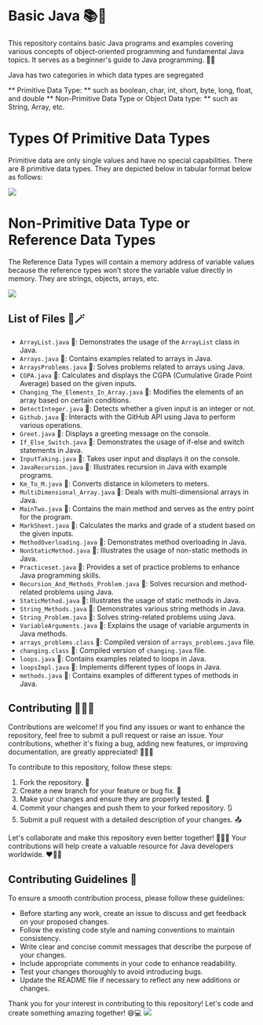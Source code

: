 # Basic Java 📚🚀

This repository contains basic Java programs and examples covering various concepts of object-oriented programming and fundamental Java topics. It serves as a beginner's guide to Java programming. 📖🎨

Java has two categories in which data types are segregated

** Primitive Data Type: ** such as boolean, char, int, short, byte, long, float, and double
** Non-Primitive Data Type or Object Data type: ** such as String, Array, etc.


# Types Of Primitive Data Types
Primitive data are only single values and have no special capabilities. There are 8 primitive data types. They are depicted below in tabular format below as follows: 


<img src="https://media.geeksforgeeks.org/wp-content/cdn-uploads/20191105122725/Primitive-Data-Types-in-Java-4.jpg" />


# Non-Primitive Data Type or Reference Data Types
                                                               
The Reference Data Types will contain a memory address of variable values because the reference types won’t store the variable value directly in memory. They are strings, objects, arrays, etc.                                                                

<img src="https://3.bp.blogspot.com/-2-MXCw6VXW0/XN-K3j5DYkI/AAAAAAAACqs/zshS2396agk3uH0Vu0MU5FmWMklSbOPxwCLcBGAs/s1600/non-primitive-data-types.png" />

## List of Files 📑🪄

- `ArrayList.java` 📑: Demonstrates the usage of the `ArrayList` class in Java.
- `Arrays.java` 📑: Contains examples related to arrays in Java.
- `ArraysProblems.java` 📑: Solves problems related to arrays using Java.
- `CGPA.java` 📑: Calculates and displays the CGPA (Cumulative Grade Point Average) based on the given inputs.
- `Changing_The_Elements_In_Array.java` 📑: Modifies the elements of an array based on certain conditions.
- `DetectInteger.java` 📑: Detects whether a given input is an integer or not.
- `Github.java` 📑: Interacts with the GitHub API using Java to perform various operations.
- `Greet.java` 📑: Displays a greeting message on the console.
- `If_Else_Switch.java` 📑: Demonstrates the usage of if-else and switch statements in Java.
- `InputTaking.java` 📑: Takes user input and displays it on the console.
- `JavaRecursion.java` 📑: Illustrates recursion in Java with example programs.
- `Km_To_M.java` 📑: Converts distance in kilometers to meters.
- `MultiDimensional_Array.java` 📑: Deals with multi-dimensional arrays in Java.
- `MainTwo.java` 📑: Contains the main method and serves as the entry point for the program.
- `MarkSheet.java` 📑: Calculates the marks and grade of a student based on the given inputs.
- `MethodOverloading.java` 📑: Demonstrates method overloading in Java.
- `NonStaticMethod.java` 📑: Illustrates the usage of non-static methods in Java.
- `Practiceset.java` 📑: Provides a set of practice problems to enhance Java programming skills.
- `Recursion_And_Methods_Problem.java` 📑: Solves recursion and method-related problems using Java.
- `StaticMethod.java` 📑: Illustrates the usage of static methods in Java.
- `String_Methods.java` 📑: Demonstrates various string methods in Java.
- `String_Problem.java` 📑: Solves string-related problems using Java.
- `VariableArguments.java` 📑: Explains the usage of variable arguments in Java methods.
- `arrays_problems.class` 📑: Compiled version of `arrays_problems.java` file.
- `changing.class` 📑: Compiled version of `changing.java` file.
- `loops.java` 📑: Contains examples related to loops in Java.
- `loopsImpl.java` 📑: Implements different types of loops in Java.
- `methods.java` 📑: Contains examples of different types of methods in Java.

## Contributing 👍🏻🔦

Contributions are welcome! If you find any issues or want to enhance the repository, feel free to submit a pull request or raise an issue. Your contributions, whether it's fixing a bug, adding new features, or improving documentation, are greatly appreciated! 🙌🏻💎

To contribute to this repository, follow these steps:

1. Fork the repository. 🍴
2. Create a new branch for your feature or bug fix. 🌱
3. Make your changes and ensure they are properly tested. 🧪
4. Commit your changes and push them to your forked repository. 🔃
5. Submit a pull request with a detailed description of your changes. 📤

Let's collaborate and make this repository even better together! 🤝💪🏻 Your contributions will help create a valuable resource for Java developers worldwide. ❤️👦🏻

## Contributing Guidelines 📝

To ensure a smooth contribution process, please follow these guidelines:

- Before starting any work, create an issue to discuss and get feedback on your proposed changes.
- Follow the existing code style and naming conventions to maintain consistency.
- Write clear and concise commit messages that describe the purpose of your changes.
- Include appropriate comments in your code to enhance readability.
- Test your changes thoroughly to avoid introducing bugs.
- Update the README file if necessary to reflect any new additions or changes.

Thank you for your interest in contributing to this repository! Let's code and create something amazing together! 😄💻
<img src="https://media.geeksforgeeks.org/wp-content/cdn-uploads/20191105111644/Data-types-in-Java.jpg" />









